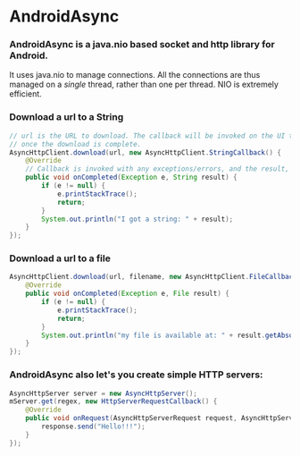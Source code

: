 # AndroidAsync

### AndroidAsync is a java.nio based socket and http library for Android.
It uses java.nio to manage connections. All the connections are thus managed on a *single* thread, rather than one per thread. 
NIO is extremely efficient.


### Download a url to a String

```java
// url is the URL to download. The callback will be invoked on the UI thread
// once the download is complete.
AsyncHttpClient.download(url, new AsyncHttpClient.StringCallback() {
    @Override
    // Callback is invoked with any exceptions/errors, and the result, if available.
    public void onCompleted(Exception e, String result) {
        if (e != null) {
            e.printStackTrace();
            return;
        }
        System.out.println("I got a string: " + result);
    }
});

```




### Download a url to a file

```java
AsyncHttpClient.download(url, filename, new AsyncHttpClient.FileCallback() {
    @Override
    public void onCompleted(Exception e, File result) {
        if (e != null) {
            e.printStackTrace();
            return;
        }
        System.out.println("my file is available at: " + result.getAbsolutePath());
    }
});

```


### AndroidAsync also let's you create simple HTTP servers:

```java
AsyncHttpServer server = new AsyncHttpServer();
mServer.get(regex, new HttpServerRequestCallback() {
    @Override
    public void onRequest(AsyncHttpServerRequest request, AsyncHttpServerResponse response) {
        response.send("Hello!!!");
    }
});
```
